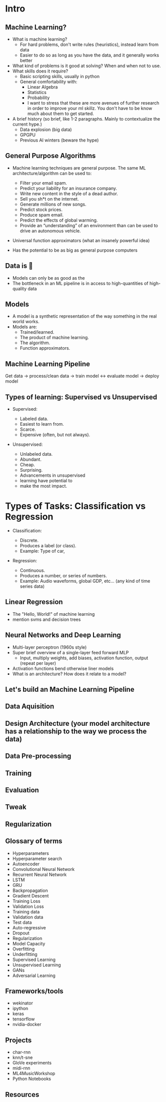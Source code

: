 # Intro

## Machine Learning?
- What is machine learning?
	- For hard problems, don't write rules (heuristics), instead learn from data
	- Easier to do so as long as you have the data, and it generally works better
- What kind of problems is it good at solving? When and when not to use.
- What skills does it require?
	- Basic scripting skills, usually in python
	- General comfortability with:
		- Linear Algebra
		- Statistics
		- Probability 
		- I want to stress that these are more avenues of further research in order to improve your ml skillz. You don't have to be know much about them to get started.
- A brief history (so brief, like 1-2 paragraphs. Mainly to contextualize the current hype.)
	- Data explosion (big data)
	- GPGPU
	- Previous AI winters (beware the hype)

## General Purpose Algorithms

- Machine learning techniques are general purpose. The same ML architecture/algorithm can be used to:
 	- Filter your email spam.
 	- Predict your liability for an insurance company.
	- Write new content in the style of a dead author.
	- Sell you sh*t on the internet.
	- Generate millions of new songs.
	- Predict stock prices.
	- Produce spam email.
	- Predict the effects of global warming.
	- Provide an “understanding” of an environment than can be used to drive an autonomous vehicle.

- Universal function approximators (what an insanely powerful idea)
- Has the potential to be as big as general purpose computers

## Data is 🔑

- Models can only be as good as the 
- The bottleneck in an ML pipeline is in access to high-quantities of high-quality data

## Models

- A model is a synthetic representation of the way something in the real world works.
- Models are:
    - Trained/learned.
    - The product of machine learning.
    - The algorithm.
    - Function approximators.

## Machine Learning Pipeline

Get data -> process/clean data -> train model <-> evaluate model -> deploy model

## Types of learning: Supervised vs Unsupervised

- Supervised:
	- Labeled data.
    - Easiest to learn from.
    - Scarce.
    - Expensive (often, but not always).

- Unsupervised:
    - Unlabeled data.
    - Abundant.
	- Cheap.
	- Surprising.
	- Advancements in unsupervised
	- learning have potential to
	- make the most impact.

# Types of Tasks: Classification vs Regression

- Classification:
    - Discrete.
	- Produces a label (or class).
	- Example: Type of car, 

- Regression:
	- Continuous.
	- Produces a number, or series of numbers.
	- Example: Audio waveforms, global GDP, etc… (any kind of time series data)

## Linear Regression

-  The "Hello, World!" of machine learning
- mention svms and decision trees

## Neural Networks and Deep Learning

- Multi-layer perceptron (1960s style)
- Super brief overview of a single-layer feed forward MLP
	- Input, multiply weights, add biases, activation function, output (repeat per layer)
- Activation functions bend otherwise liner models
- What is an architecture? How does it relate to a model?

## Let's build an Machine Learning Pipeline

## Data Aquisition 

## Design Architecture (your model architecture has a relationship to the way we process the data)

## Data Pre-processing

## Training

## Evaluation

## Tweak

##



## Regularization 

## Glossary of terms

- Hyperparameters
- Hyperparameter search
- Autoencoder
- Convolutional Neural Network
- Recurrent Neural Network
- LSTM
- GRU
- Backpropagation
- Gradient Descent
- Training Loss
- Validation Loss
- Training data
- Validation data
- Test data
- Auto-regressive
- Dropout
- Regularization
- Model Capacity
- Overfitting
- Underfitting
- Supervised Learning
- Unsupervised Learning
- GANs
- Adversarial Learning

## Frameworks/tools

- wekinator
- ipython
- keras
- tensorflow
- nvidia-docker

## Projects

- char-rnn
- knn/t-sne
- GloVe experiments
- midi-rnn
- ML4MusicWorkshop
- Python Notebooks

## Resources
